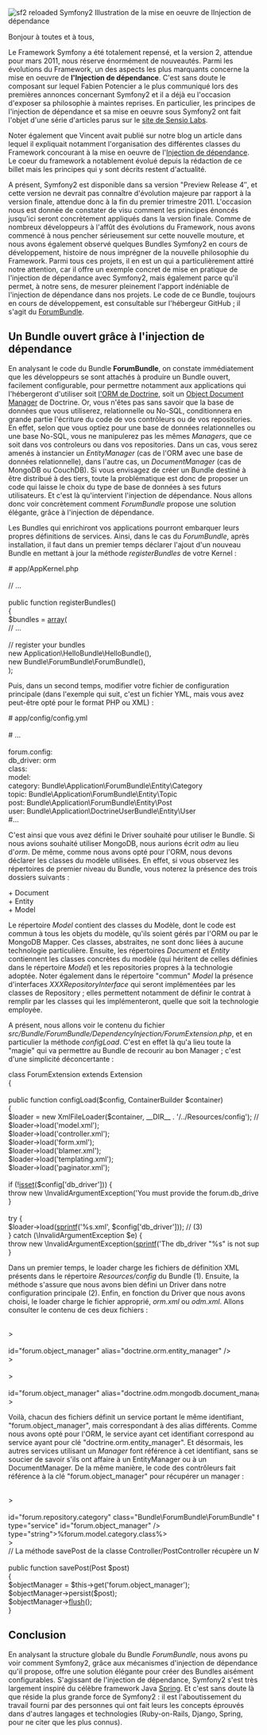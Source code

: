 
<div style="float: left; margin-right: 15px; margin-bottom: 15px;">
  <img src="/blog/wp-content/uploads/2010/11/sf2_reloaded.png" alt="sf2 reloaded Symfony2   Illustration de la mise en oeuvre de lInjection de dépendance"  title="Symfony2   Illustration de la mise en oeuvre de lInjection de dépendance" />
</div>

<p class="standard">
  Bonjour à toutes et à tous,
</p>

<p class="standard">
  Le Framework Symfony a été totalement repensé, et la version 2, attendue pour mars 2011, nous réserve énormément de nouveautés. Parmi les évolutions du Framework, un des aspects les plus marquants concerne la mise en oeuvre de <strong>l'Injection de dépendance</strong>. C'est sans doute le composant sur lequel Fabien Potencier a le plus communiqué lors des premières annonces concernant Symfony2 et il a déjà eu l'occasion d'exposer sa philosophie à maintes reprises. En particulier, les principes de l'injection de dépendance et sa mise en oeuvre sous Symfony2 ont fait l'objet d'une série d'articles parus sur le <a href="http://components.symfony-project.org/dependency-injection/documentation" target="_blank">site de Sensio Labs</a>.
</p>

<p class="standard">
  Noter également que Vincent avait publié sur notre blog un article dans lequel il expliquait notamment l'organisation des différentes classes du Framework concourant à la mise en oeuvre de l'<a href="http://www.elao.org/symfony-2/symfony-2-linjection-de-dependances.html" target="_blank">Injection de dépendance</a>. Le coeur du framework a notablement évolué depuis la rédaction de ce billet mais les principes qui y sont décrits restent d'actualité.
</p>

<p class="standard">
  A présent, Symfony2 est disponible dans sa version "Preview Release 4&#8243;, et cette version ne devrait pas connaître d'évolution majeure par rapport à la version finale, attendue donc à la fin du premier trimestre 2011. L'occasion nous est donnée de constater de visu comment les principes énoncés jusqu'ici seront concrètement appliqués dans la version finale. Comme de nombreux développeurs à l'affût des évolutions du Framework, nous avons commencé à nous pencher sérieusement sur cette nouvelle mouture, et nous avons également observé quelques Bundles Symfony2 en cours de développement, histoire de nous imprégner de la nouvelle philosophie du Framework. Parmi tous ces projets, il en est un qui a particulièrement attiré notre attention, car il offre un exemple concret de mise en pratique de l'injection de dépendance avec Symfony2, mais également parce qu'il permet, à notre sens, de mesurer pleinement l'apport indéniable de l'injection de dépendance dans nos projets. Le code de ce Bundle, toujours en cours de développement, est consultable sur l'hébergeur GitHub ; il s'agit du <a href="https://github.com/Herzult/ForumBundle" target="_blank">ForumBundle</a>.
</p>

## Un Bundle ouvert grâce à l'injection de dépendance

<p class="standard">
  En analysant le code du Bundle <strong>ForumBundle</strong>, on constate immédiatement que les développeurs se sont attachés à produire un Bundle ouvert, facilement configurable, pour permettre notamment aux applications qui l'hébergeront d'utiliser soit <a href="http://www.doctrine-project.org/projects/orm" target="_blank">l'ORM de Doctrine</a>, soit un <a href="http://www.doctrine-project.org/projects/mongodb_odm" target="_blank">Object Document Manager</a> de Doctrine. Or, vous n'êtes pas sans savoir que la base de données que vous utiliserez, relationnelle ou No-SQL, conditionnera en grande partie l'écriture du code de vos contrôleurs ou de vos repositories. En effet, selon que vous optiez pour une base de données relationnelles ou une base No-SQL, vous ne manipulerez pas les mêmes <i>Managers</i>, que ce soit dans vos controleurs ou dans vos repositories. Dans un cas, vous serez amenés à instancier un <i>EntityManager</i> (cas de l'ORM avec une base de données relationnelle), dans l'autre cas, un <i>DocumentManager</i> (cas de MongoDB ou CouchDB). Si vous envisagez de créer un Bundle destiné à être distribué à des tiers, toute la problématique est donc de proposer un code qui laisse le choix du type de base de données à ses futurs utilisateurs. Et c'est là qu'intervient l'injection de dépendance. Nous allons donc voir concrètement comment <i>ForumBundle</i> propose une solution élégante, grâce à l'injection de dépendance.
</p>

<p class="standard">
  Les Bundles qui enrichiront vos applications pourront embarquer leurs propres définitions de services. Ainsi, dans le cas du <i>ForumBundle</i>, après installation, il faut dans un premier temps déclarer l'ajout d'un nouveau Bundle en mettant à jour la méthode <i>registerBundles</i> de votre Kernel :
</p>

<div class="codecolorer-container php vibrant" style="overflow:auto;white-space:nowrap;width:100%;">
  <div class="php codecolorer">
    <span class="co2"># app/AppKernel.php<br /> </span><br />     <span class="co1">// …</span><br /> <br />     <span class="kw2">public</span> <span class="kw2">function</span> registerBundles<span class="br0">&#40;</span><span class="br0">&#41;</span><br />     <span class="br0">&#123;</span><br />         <span class="re0">$bundles</span> <span class="sy0">=</span> <a href="http://www.php.net/array"><span class="kw3">array</span></a><span class="br0">&#40;</span><br />             <span class="co1">// ...</span><br /> <br />             <span class="co1">// register your bundles</span><br />             <span class="kw2">new</span> Application\HelloBundle\HelloBundle<span class="br0">&#40;</span><span class="br0">&#41;</span><span class="sy0">,</span><br />             <span class="kw2">new</span> Bundle\ForumBundle\ForumBundle<span class="br0">&#40;</span><span class="br0">&#41;</span><span class="sy0">,</span><br />         <span class="br0">&#41;</span><span class="sy0">;</span>
  </div>
</div>

<p class="standard">
  Puis, dans un second temps, modifier votre fichier de configuration principale (dans l'exemple qui suit, c'est un fichier YML, mais vous avez peut-être opté pour le format PHP ou XML) :
</p>

<div class="codecolorer-container yaml vibrant" style="overflow:auto;white-space:nowrap;width:100%;">
  <div class="yaml codecolorer">
    <span class="co1"># app/config/config.yml</span><br /> <br /> <span class="co1"># …</span><br /> <span class="co4"><br /> forum.config</span>:<span class="co3"><br />     db_driver</span><span class="sy2">: </span>orm<span class="co4"><br />     class</span>:<span class="co4"><br />       model</span>:<span class="co3"><br />         category</span><span class="sy2">: </span>Bundle\Application\ForumBundle\Entity\Category<span class="co3"><br />         topic</span><span class="sy2">: </span>Bundle\Application\ForumBundle\Entity\Topic<span class="co3"><br />         post</span><span class="sy2">: </span>Bundle\Application\ForumBundle\Entity\Post<span class="co3"><br />         user</span><span class="sy2">: </span>Bundle\Application\DoctrineUserBundle\Entity\User    <br />     <span class="co1">#...</span>
  </div>
</div>

<p class="standard">
  C'est ainsi que vous avez défini le Driver souhaité pour utiliser le Bundle. Si nous avions souhaité utiliser MongoDB, nous aurions écrit <i>odm</i> au lieu d'<i>orm</i>. De même, comme nous avons opté pour l'ORM, nous devons déclarer les classes du modèle utilisées. En effet, si vous observez les répertoires de premier niveau du Bundle, vous noterez la présence des trois dossiers suivants :
</p>

<div class="codecolorer-container php vibrant" style="overflow:auto;white-space:nowrap;width:100%;">
  <div class="php codecolorer">
        <span class="sy0">+</span> Document<br />     <span class="sy0">+</span> Entity<br />     <span class="sy0">+</span> Model
  </div>
</div>

<p class="standard">
  Le répertoire <i>Model</i> contient des classes du Modèle, dont le code est commun à tous les objets du modèle, qu'ils soient gérés par l'ORM ou par le MongoDB Mapper. Ces classes, abstraites, ne sont donc liées à aucune technologie particulière. Ensuite, les répertoires <i>Document</i> et <i>Entity</i> contiennent les classes concrètes du modèle (qui héritent de celles définies dans le répertoire <i>Model</i>) et les repositories propres à la technologie adoptée. Noter également dans le répertoire "commun" <i>Model</i> la présence d'interfaces <i>XXXRepositoryInterface</i> qui seront implémentées par les classes de Repository ; elles permettent notamment de définir le contrat à remplir par les classes qui les implémenteront, quelle que soit la technologie employée.
</p>

<p class="standard">
  A présent, nous allons voir le contenu du fichier <i>src/Bundle/ForumBundle/DependencyInjection/ForumExtension.php</i>, et en particulier la méthode <i>configLoad</i>. C'est en effet là qu'a lieu toute la "magie" qui va permettre au Bundle de recourir au bon Manager ; c'est d'une simplicité déconcertante :
</p>

<div class="codecolorer-container php vibrant" style="overflow:auto;white-space:nowrap;width:100%;">
  <div class="php codecolorer">
    <span class="kw2">class</span> ForumExtension <span class="kw2">extends</span> Extension<br /> <span class="br0">&#123;</span><br /> <br />     <span class="kw2">public</span> <span class="kw2">function</span> configLoad<span class="br0">&#40;</span><span class="re0">$config</span><span class="sy0">,</span> ContainerBuilder <span class="re0">$container</span><span class="br0">&#41;</span><br />     <span class="br0">&#123;</span><br />         <span class="re0">$loader</span> <span class="sy0">=</span> <span class="kw2">new</span> XmlFileLoader<span class="br0">&#40;</span><span class="re0">$container</span><span class="sy0">,</span> __DIR__ <span class="sy0">.</span> <span class="st_h">'/../Resources/config'</span><span class="br0">&#41;</span><span class="sy0">;</span> <span class="co1">// (1)</span><br />         <span class="re0">$loader</span><span class="sy0">-></span><span class="me1">load</span><span class="br0">&#40;</span><span class="st_h">'model.xml'</span><span class="br0">&#41;</span><span class="sy0">;</span><br />         <span class="re0">$loader</span><span class="sy0">-></span><span class="me1">load</span><span class="br0">&#40;</span><span class="st_h">'controller.xml'</span><span class="br0">&#41;</span><span class="sy0">;</span><br />         <span class="re0">$loader</span><span class="sy0">-></span><span class="me1">load</span><span class="br0">&#40;</span><span class="st_h">'form.xml'</span><span class="br0">&#41;</span><span class="sy0">;</span><br />         <span class="re0">$loader</span><span class="sy0">-></span><span class="me1">load</span><span class="br0">&#40;</span><span class="st_h">'blamer.xml'</span><span class="br0">&#41;</span><span class="sy0">;</span><br />         <span class="re0">$loader</span><span class="sy0">-></span><span class="me1">load</span><span class="br0">&#40;</span><span class="st_h">'templating.xml'</span><span class="br0">&#41;</span><span class="sy0">;</span><br />         <span class="re0">$loader</span><span class="sy0">-></span><span class="me1">load</span><span class="br0">&#40;</span><span class="st_h">'paginator.xml'</span><span class="br0">&#41;</span><span class="sy0">;</span><br /> <br />         <span class="kw1">if</span> <span class="br0">&#40;</span><span class="sy0">!</span><a href="http://www.php.net/isset"><span class="kw3">isset</span></a><span class="br0">&#40;</span><span class="re0">$config</span><span class="br0">&#91;</span><span class="st_h">'db_driver'</span><span class="br0">&#93;</span><span class="br0">&#41;</span><span class="br0">&#41;</span> <span class="br0">&#123;</span><br />             <span class="kw1">throw</span> <span class="kw2">new</span> \InvalidArgumentException<span class="br0">&#40;</span><span class="st_h">'You must provide the forum.db_driver configuration'</span><span class="br0">&#41;</span><span class="sy0">;</span> <span class="co1">// (2)</span><br />         <span class="br0">&#125;</span><br /> <br />         try <span class="br0">&#123;</span><br />             <span class="re0">$loader</span><span class="sy0">-></span><span class="me1">load</span><span class="br0">&#40;</span><a href="http://www.php.net/sprintf"><span class="kw3">sprintf</span></a><span class="br0">&#40;</span><span class="st_h">'%s.xml'</span><span class="sy0">,</span> <span class="re0">$config</span><span class="br0">&#91;</span><span class="st_h">'db_driver'</span><span class="br0">&#93;</span><span class="br0">&#41;</span><span class="br0">&#41;</span><span class="sy0">;</span> <span class="co1">// (3)</span><br />         <span class="br0">&#125;</span> catch <span class="br0">&#40;</span>\InvalidArgumentException <span class="re0">$e</span><span class="br0">&#41;</span> <span class="br0">&#123;</span><br />             <span class="kw1">throw</span> <span class="kw2">new</span> \InvalidArgumentException<span class="br0">&#40;</span><a href="http://www.php.net/sprintf"><span class="kw3">sprintf</span></a><span class="br0">&#40;</span><span class="st_h">'The db_driver "%s" is not supported by forum'</span><span class="sy0">,</span> <span class="re0">$config</span><span class="br0">&#91;</span><span class="st_h">'db_driver'</span><span class="br0">&#93;</span><span class="br0">&#41;</span><span class="br0">&#41;</span><span class="sy0">;</span><br />         <span class="br0">&#125;</span>
  </div>
</div>

<p class="standard">
  Dans un premier temps, le loader charge les fichiers de définition XML présents dans le répertoire <i>Resources/config</i> du Bundle (1). Ensuite, la méthode s'assure que nous avons bien défini un Driver dans notre configuration principale (2). Enfin, en fonction du Driver que nous avons choisi, le loader charge le fichier approprié, <i>orm.xml</i> ou <i>odm.xml</i>. Allons consulter le contenu de ces deux fichiers :
</p>

<div class="codecolorer-container xml vibrant" style="overflow:auto;white-space:nowrap;width:100%;">
  <div class="xml codecolorer">
    <span class="sc-1"><!-- orm.xml  --></span><br />     <span class="sc3"><span class="re1"><services<span class="re2">></span></span></span><br />         <span class="sc-1"><!-- Object Manager Service --></span><br />         <span class="sc3"><span class="re1"><service</span> <span class="re0">id</span>=<span class="st0">"forum.object_manager"</span> <span class="re0">alias</span>=<span class="st0">"doctrine.orm.entity_manager"</span> <span class="re2">/></span></span><br />     <span class="sc3"><span class="re1"></services<span class="re2">></span></span></span>
  </div>
</div>

<div class="codecolorer-container xml vibrant" style="overflow:auto;white-space:nowrap;width:100%;">
  <div class="xml codecolorer">
    <span class="sc-1"><!-- odm.xml  --></span><br />     <span class="sc3"><span class="re1"><services<span class="re2">></span></span></span><br />         <span class="sc-1"><!-- Object Manager Service --></span><br />         <span class="sc3"><span class="re1"><service</span> <span class="re0">id</span>=<span class="st0">"forum.object_manager"</span> <span class="re0">alias</span>=<span class="st0">"doctrine.odm.mongodb.document_manager"</span> <span class="re2">/></span></span><br />     <span class="sc3"><span class="re1"></services<span class="re2">></span></span></span>
  </div>
</div>

<p class="standard">
  Voilà, chacun des fichiers définit un service portant le même identifiant, "forum.object_manager", mais correspondant à des alias différents. Comme nous avons opté pour l'ORM, le service ayant cet identifiant correspond au service ayant pour clé "doctrine.orm.entity_manager". Et désormais, les autres services utilisant un <i>Manager</i> font référence à cet identifiant, sans se soucier de savoir s'ils ont affaire à un EntityManager ou à un DocumentManager. De la même manière, le code des contrôleurs fait référence à la clé "forum.object_manager" pour récupérer un manager :
</p>

<div class="codecolorer-container xml vibrant" style="overflow:auto;white-space:nowrap;width:100%;">
  <div class="xml codecolorer">
        <span class="sc-1"><!-- Le fichier Resources/config/model.xml déclare par exemple un service Repository qui a lui même recours au service "forum.object_manager" --></span><br />     <span class="sc3"><span class="re1"><services<span class="re2">></span></span></span><br />         <span class="sc-1"><!-- Category Repository Service --></span><br />         <span class="sc3"><span class="re1"><service</span> <span class="re0">id</span>=<span class="st0">"forum.repository.category"</span> <span class="re0">class</span>=<span class="st0">"Bundle\ForumBundle\ForumBundle"</span> <span class="re0">factory-method</span>=<span class="st0">"getRepository"</span> <span class="re0">shared</span>=<span class="st0">"true"</span><span class="re2">></span></span><br />             <span class="sc3"><span class="re1"><argument</span> <span class="re0">type</span>=<span class="st0">"service"</span> <span class="re0">id</span>=<span class="st0">"forum.object_manager"</span> <span class="re2">/></span></span><br />             <span class="sc3"><span class="re1"><argument</span> <span class="re0">type</span>=<span class="st0">"string"</span><span class="re2">></span></span>%forum.model.category.class%<span class="sc3"><span class="re1"></argument<span class="re2">></span></span></span><br />         <span class="sc3"><span class="re1"></service<span class="re2">></span></span></span>
  </div>
</div>

<div class="codecolorer-container php vibrant" style="overflow:auto;white-space:nowrap;width:100%;">
  <div class="php codecolorer">
        <span class="co1">// La méthode savePost de la classe Controller/PostController récupère un Manager de la même manière :</span><br />     <br />     <span class="kw2">public</span> <span class="kw2">function</span> savePost<span class="br0">&#40;</span>Post <span class="re0">$post</span><span class="br0">&#41;</span><br />     <span class="br0">&#123;</span><br />         <span class="re0">$objectManager</span> <span class="sy0">=</span> <span class="re0">$this</span><span class="sy0">-></span><span class="me1">get</span><span class="br0">&#40;</span><span class="st_h">'forum.object_manager'</span><span class="br0">&#41;</span><span class="sy0">;</span><br />         <span class="re0">$objectManager</span><span class="sy0">-></span><span class="me1">persist</span><span class="br0">&#40;</span><span class="re0">$post</span><span class="br0">&#41;</span><span class="sy0">;</span><br />         <span class="re0">$objectManager</span><span class="sy0">-></span><a href="http://www.php.net/flush"><span class="kw3">flush</span></a><span class="br0">&#40;</span><span class="br0">&#41;</span><span class="sy0">;</span><br />     <span class="br0">&#125;</span>
  </div>
</div>

## Conclusion

<p class="standard">
  En analysant la structure globale du Bundle <i>ForumBundle</i>, nous avons pu voir comment Symfony2, grâce aux mécanismes d'injection de dépendance qu'il propose, offre une solution élégante pour créer des Bundles aisément configurables. S'agissant de l'injection de dépendance, Symfony2 s'est très largement inspiré du célèbre framework Java <a href="http://www.springsource.org/" target="_blank">Spring</a>. Et c'est sans doute là que réside la plus grande force de Symfony2 : il est l'aboutissement du travail fourni par des personnes qui ont fait leurs les concepts éprouvés dans d'autres langages et technologies (Ruby-on-Rails, Django, Spring, pour ne citer que les plus connus).
</p>